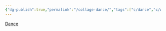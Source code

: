 ```yaml
---
{"dg-publish":true,"permalink":"/collage-dance/","tags":["c/dance","c/woman","c/hand","c/flat-background","c/blue","c/flower","c/jump"],"created":"2024-01-02T09:02:19.764-05:00","updated":"2024-01-02T09:02:45.950-05:00"}
---
```



[Dance](https://www.instagram.com/p/B8SWHjHBJq3/)
